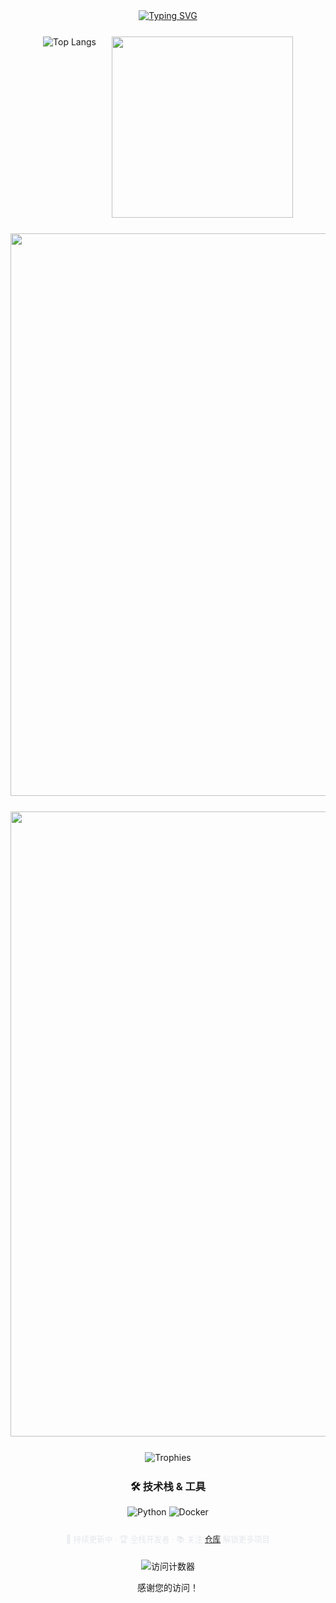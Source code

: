 <div align="center">

  <!-- 标题动画 -->
  <a href="https://github.com/Lingbou">
    <img src="https://readme-typing-svg.herokuapp.com?font=Fira+Code&weight=700&size=28&pause=1000&color=2B6CB0&width=500&lines=Welcome+to+Lingbou's+Home!" alt="Typing SVG">
  </a>


  <!-- 语言分布 & 进度条 -->
  <div style="display: flex; flex-wrap: wrap; justify-content: center; gap: 25px; margin: 25px 0;">
    <img src="https://github-readme-stats.vercel.app/api/top-langs/?username=Lingbou&layout=compact&theme=tokyonight&card_width=320&langs_count=8&hide=html,css&title_color=3B82F6&text_color=E5E7EB&bg_color=0D1117&hide_border=true" alt="Top Langs" >
    <img src="https://github-readme-streak-stats.herokuapp.com/?user=Lingbou&theme=radical&border_radius=10&fire=FF4500&stroke=2B6CB0&background=0D1117&date_format=M%20j%5B%2C%20Y%5D&hide_border=true" width="290">
  </div>


  <!-- 数据卡片组合 -->
  <div style="display: flex; flex-wrap: wrap; justify-content: center; gap: 25px; margin: 25px 0;">
    <img src="https://github-readme-stats.vercel.app/api?username=Lingbou&show_icons=true&theme=radical&custom_title=GitHub%20Stats&icon_color=2B6CB0&text_color=3B82F6&bg_color=0D1117&hide_border=true&line_height=27&count_private=true" width="900">
    <img src="https://github-readme-activity-graph-fjqz177.vercel.app/graph?username=Lingbou&theme=react-dark&hide_border=true&area=true&color=2B6CB0&bg_color=0D1117" width="1000">
  </div>


  <!-- 荣誉 -->
  <div style="margin: 25px 0;">
    <img src="https://github-profile-trophy.vercel.app/?username=Lingbou&theme=discord&no-frame=true&column=7&margin-w=15&bg_color=0D1117&title_color=3B82F6&text_color=E5E7EB" alt="Trophies">
  </div>
 
  <!-- 技能徽章展示 -->
  <div style="margin: 25px 0;">
    <h3>🛠️ 技术栈 & 工具</h3>
    <p>
      <img src="https://img.shields.io/badge/-Python-3776AB?style=flat-square&logo=python&logoColor=white" alt="Python" />
      <img src="https://img.shields.io/badge/-Docker-2496ED?style=flat-square&logo=docker&logoColor=white" alt="Docker" />
    </p>
  </div>

  <p style="color:#E5E7EB; font-size:0.9em; margin-top:20px;">
    🔧 持续更新中 · 🏆 全栈开发者 · 📚 关注 <a href="https://github.com/Lingbou">仓库</a> 解锁更多项目
  </p>


  <!-- 访问计数器 -->
  <div style="margin: 20px 0;">
    <img src="https://profile-counter.glitch.me/Lingbou/count.svg" alt="访问计数器" />
    <p>感谢您的访问！</p>
  </div>

  
  <!-- 页脚 说明 -->

</div>
